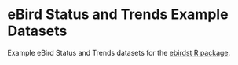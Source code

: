 # eBird Status and Trends Example Datasets

Example eBird Status and Trends datasets for the [ebirdst R package](https://github.com/CornellLabofOrnithology/ebirdst).
